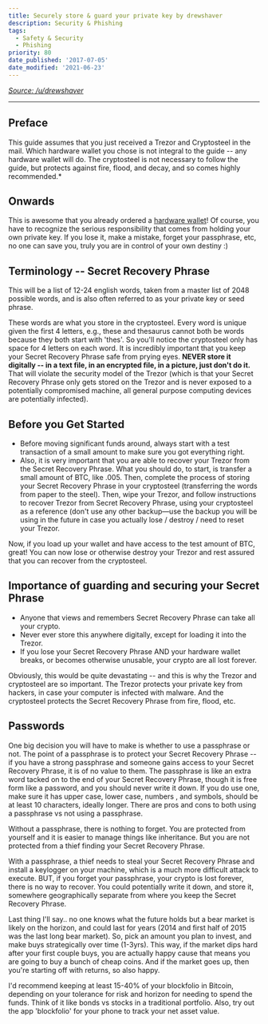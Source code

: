 ```yaml
---
title: Securely store & guard your private key by drewshaver
description: Security & Phishing
tags:
  - Safety & Security
  - Phishing
priority: 80
date_published: '2017-07-05'
date_modified: '2021-06-23'
---
```


_[Source: /u/drewshaver](https://www.reddit.com/r/CryptoCurrency/comments/6vo0tw/a_guide_for_newbies_on_how_to_properly_and/)_

---

## Preface

This guide assumes that you just received a Trezor and Cryptosteel in the mail. Which hardware wallet you chose is not integral to the guide -- any hardware wallet will do. The cryptosteel is not necessary to follow the guide, but protects against fire, flood, and decay, and so comes highly recommended.\*

## Onwards

This is awesome that you already ordered a [hardware wallet](/staying-safe/hardware-wallet-recommendations)! Of course, you have to recognize the serious responsibility that comes from holding your own private key. If you lose it, make a mistake, forget your passphrase, etc, no one can save you, truly you are in control of your own destiny :)

## Terminology -- Secret Recovery Phrase

This will be a list of 12-24 english words, taken from a master list of 2048 possible words, and is also often referred to as your private key or seed phrase.

These words are what you store in the cryptosteel. Every word is unique given the first 4 letters, e.g., these and thesaurus cannot both be words because they both start with 'thes'. So you'll notice the cryptosteel only has space for 4 letters on each word. It is incredibly important that you keep your Secret Recovery Phrase safe from prying eyes. **NEVER store it digitally -- in a text file, in an encrypted file, in a picture, just don't do it.** That will violate the security model of the Trezor (which is that your Secret Recovery Phrase only gets stored on the Trezor and is never exposed to a potentially compromised machine, all general purpose computing devices are potentially infected).

## Before you Get Started

- Before moving significant funds around, always start with a test transaction of a small amount to make sure you got everything right.
- Also, it is very important that you are able to recover your Trezor from the Secret Recovery Phrase. What you should do, to start, is transfer a small amount of BTC, like .005. Then, complete the process of storing your Secret Recovery Phrase in your cryptosteel (transferring the words from paper to the steel). Then, wipe your Trezor, and follow instructions to recover Trezor from Secret Recovery Phrase, using your cryptosteel as a reference (don't use any other backup—use the backup you will be using in the future in case you actually lose / destroy / need to reset your Trezor.

Now, if you load up your wallet and have access to the test amount of BTC, great! You can now lose or otherwise destroy your Trezor and rest assured that you can recover from the cryptosteel.

## Importance of guarding and securing your Secret Phrase

- Anyone that views and remembers Secret Recovery Phrase can take all your crypto.
- Never ever store this anywhere digitally, except for loading it into the Trezor.
- If you lose your Secret Recovery Phrase AND your hardware wallet breaks, or becomes otherwise unusable, your crypto are all lost forever.

Obviously, this would be quite devastating -- and this is why the Trezor and cryptosteel are so important. The Trezor protects your private key from hackers, in case your computer is infected with malware. And the cryptosteel protects the Secret Recovery Phrase from fire, flood, etc.

## Passwords

One big decision you will have to make is whether to use a passphrase or not. The point of a passphrase is to protect your Secret Recovery Phrase -- if you have a strong passphrase and someone gains access to your Secret Recovery Phrase, it is of no value to them. The passphrase is like an extra word tacked on to the end of your Secret Recovery Phrase, though it is free form like a password, and you should never write it down. If you do use one, make sure it has upper case, lower case, numbers , and symbols, should be at least 10 characters, ideally longer. There are pros and cons to both using a passphrase vs not using a passphrase.

Without a passphrase, there is nothing to forget. You are protected from yourself and it is easier to manage things like inheritance. But you are not protected from a thief finding your Secret Recovery Phrase.

With a passphrase, a thief needs to steal your Secret Recovery Phrase and install a keylogger on your machine, which is a much more difficult attack to execute. BUT, if you forget your passphrase, your crypto is lost forever, there is no way to recover. You could potentially write it down, and store it, somewhere geographically separate from where you keep the Secret Recovery Phrase.

Last thing I'll say.. no one knows what the future holds but a bear market is likely on the horizon, and could last for years (2014 and first half of 2015 was the last long bear market). So, pick an amount you plan to invest, and make buys strategically over time (1-3yrs). This way, if the market dips hard after your first couple buys, you are actually happy cause that means you are going to buy a bunch of cheap coins. And if the market goes up, then you're starting off with returns, so also happy.

I'd recommend keeping at least 15-40% of your blockfolio in Bitcoin, depending on your tolerance for risk and horizon for needing to spend the funds. Think of it like bonds vs stocks in a traditional portfolio. Also, try out the app 'blockfolio' for your phone to track your net asset value.

